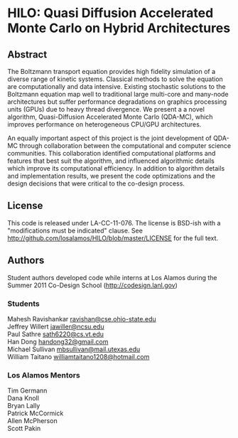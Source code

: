 HILO: Quasi Diffusion Accelerated Monte Carlo on Hybrid Architectures
===========

Abstract
-----------

The Boltzmann transport equation provides high fidelity simulation of a
diverse range of kinetic systems. Classical methods to solve
the equation are computationally and data intensive. Existing stochastic
solutions to the Boltzmann equation map well to traditional large
multi-core and
many-node architectures but suffer performance degradations on graphics
processing units (GPUs) due to heavy thread divergence. We present a
a novel algorithm, Quasi-Diffusion Accelerated Monte Carlo (QDA-MC),
which improves performance on heterogeneous CPU/GPU architectures.

An equally important aspect of this project is the joint development
of QDA-MC through collaboration between the computational and computer
science communities. This collaboration identified computational platforms
and features that best suit the algorithm, and influenced algorithmic details
which improve its computational efficiency. In addition to algorithm details
and implementation results, we present the code optimizations and the design
decisions that were critical to the co-design process.

License
-------

This code is released under LA-CC-11-076. The license is
BSD-ish with a "modifications must be indicated" clause.  See
<http://github.com/losalamos/HILO/blob/master/LICENSE> for the full
text.


Authors
-------

Student authors developed code while interns at Los Alamos during the Summer 2011 Co-Design School (http://codesign.lanl.gov)

### Students
Mahesh Ravishankar ravishan@cse.ohio-state.edu   
Jeffrey Willert jawiller@ncsu.edu   
Paul Sathre sath6220@cs.vt.edu   
Han Dong handong32@gmail.com   
Michael Sullivan mbsullivan@mail.utexas.edu   
William Taitano williamtaitano1208@hotmail.com   

### Los Alamos Mentors
Tim Germann   
Dana Knoll   
Bryan Lally   
Patrick McCormick   
Allen McPherson   
Scott Pakin   